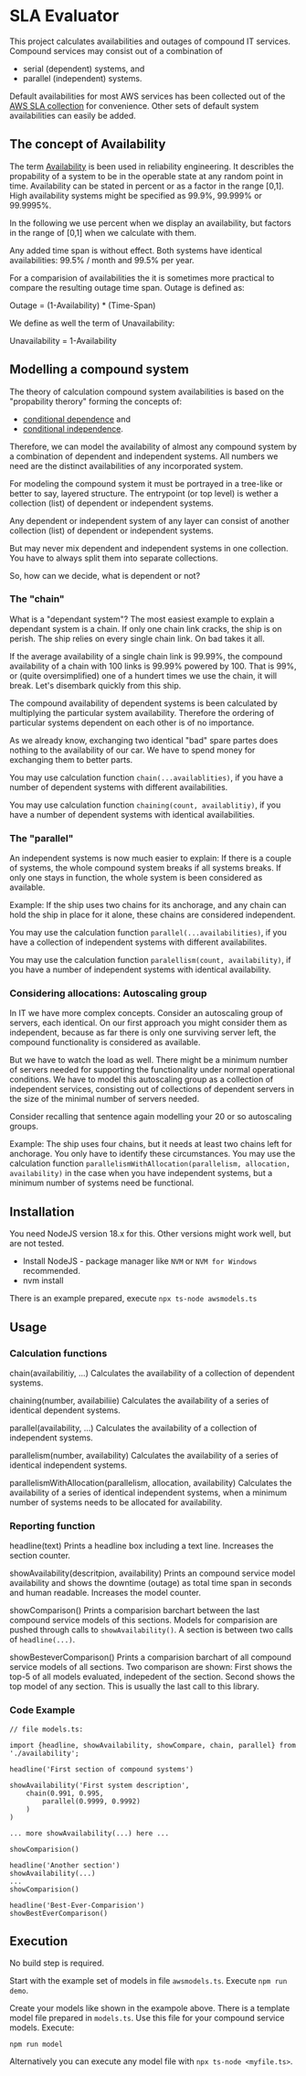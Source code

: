 # SLA Evaluator

This project calculates availabilities and outages of compound IT services.
Compound services may consist out of a combination of

- serial (dependent) systems, and
- parallel (independent) systems.

Default availabilities for most AWS services has been collected out of the [AWS SLA
collection](https://aws.amazon.com/legal/service-level-agreements) for convenience.
Other sets of default system availabilities can easily be added.

## The concept of Availability

The term [Availability](https://en.wikipedia.org/wiki/Availability) is been used in reliability engineering.
It describles the propability of a system to be in the operable state at any random point in time.
Availability can be stated in percent or as a factor in the range [0,1].
High availability systems might be specified as 99.9%, 99.999% or 99.9995%.

In the following we use percent when we display an availability, but factors in the
range of [0,1] when we calculate with them.

Any added time span is without effect. Both systems have identical availabilities:
99.5% / month and 99.5% per year.

For a comparision of availabilities the it is sometimes more practical to compare the
resulting outage time span. Outage is defined as:
  
  Outage = (1-Availability) * (Time-Span)

We define as well the term of Unavailability:

  Unavailability = 1-Availability

## Modelling a compound system

The theory of calculation compound system availabilities is based on the
"propability therory" forming the concepts of:

- [conditional dependence](https://en.wikipedia.org/wiki/Conditional_dependence) and
- [conditional independence](https://en.wikipedia.org/wiki/Conditional_independence).

Therefore, we can model the availability of almost any compound system by a
combination of dependent and independent systems. All numbers we need are the
distinct availabilities of any incorporated system.

For modeling the compound system it must be portrayed in a tree-like or better to
say, layered structure.
The entrypoint (or top level) is wether a collection (list) of dependent or
independent systems.

Any dependent or independent system of any layer can consist of another
collection (list) of dependent or independent systems.

But may never mix dependent and independent systems in one collection. You
have to always split them into separate collections.

So, how can we decide, what is dependent or not?

### The "chain"

What is a "dependant system"? The most easiest example to explain a dependant
system is a chain. If only one chain link cracks, the ship is on perish.
The ship relies on every single chain link. On bad takes it all.

If the average availability of a single chain link is 99.99%, the compound
availability of a chain with 100 links is 99.99% powered by 100.
That is 99%, or (quite oversimplified) one of a hundert times we use the chain,
it will break. Let's disembark quickly from this ship.

The compound availability of dependent systems is been calculated by multiplying
the particular system availability. Therefore the ordering of particular systems
dependent on each other is of no importance.

As we already know, exchanging two identical "bad" spare partes does nothing to
the availability of our car. We have to spend money for exchanging them to
better parts.

You may use calculation function `chain(...availablities)`, if you have a number
of dependent systems with different availabilities.

You may use calculation function `chaining(count, availablitiy)`, if you have
a number of dependent systems with identical availabilities.

### The "parallel"

An independent systems is now much easier to explain: If there is a couple of
systems, the whole compound system breaks if all systems breaks. If only one
stays in function, the whole system is been considered as available.

Example: If the ship uses two chains for its anchorage, and any chain can hold
the ship in place for it alone, these chains are considered independent.

You may use the calculation function `parallel(...availabilities)`, if you have
a collection of independent systems with different availabilites.

You may use the calculation function `paralellism(count, availability)`, if you
have a number of independent systems with identical availability.

### Considering allocations: Autoscaling group

In IT we have more complex concepts. Consider an autoscaling group of servers,
each identical. On our first approach you might consider them as independent,
because as far there is only one surviving server left, the compound
functionality is considered as available.

But we have to watch the load as well. There might be a minimum number of
servers needed for supporting the functionality under normal operational
conditions. We have to model this autoscaling group as a collection of
independent services, consisting out of collections of dependent servers
in the size of the minimal number of servers needed.

Consider recalling that sentence again modelling your 20 or so autoscaling
groups.

Example: The ship uses four chains, but it needs at least two chains left
for anchorage.
You only have to identify these circumstances. You may use
the calculation function `parallelismWithAllocation(parallelism, allocation, availability)`
in the case when you have independent systems, but a minimum number of
systems need be functional.

## Installation

You need NodeJS version 18.x for this.
Other versions might work well, but are not tested.

- Install NodeJS - package manager like `NVM` or `NVM for Windows` recommended.
- nvm install

There is an example prepared, execute `npx ts-node awsmodels.ts`

## Usage

### Calculation functions

chain(availabilitiy, ...)
  Calculates the availability of a collection of dependent systems.

chaining(number, availabiliie)
  Calculates the availability of a series of identical dependent systems.

parallel(availability, ...)
  Calculates the availability of a collection of independent systems.

parallelism(number, availability)
  Calculates the availability of a series of identical independent systems.

parallelismWithAllocation(parallelism, allocation, availability)
  Calculates the availability of a series of identical independent systems,
  when a minimum number of systems needs to be allocated for availability.

### Reporting function

headline(text)
  Prints a headline box including a text line. Increases the section counter.

showAvailability(descritpion, availability)
  Prints an compound service model availability and shows the downtime (outage)
  as total time span in seconds and human readable. Increases the model counter.

showComparison()
  Prints a comparision barchart between the last compound service models of this
  sections. Models for comparision are pushed through calls to `showAvailability()`.
  A section is between two calls of `headline(...)`.

showBesteverComparison()
  Prints a comparision barchart of all compound service models of all sections.
  Two comparison are shown:
  First shows the top-5 of all models evaluated, indepedent of the section.
  Second shows the top model of any section.
  This is usually the last call to this library.

### Code Example

    // file models.ts:

    import {headline, showAvailability, showCompare, chain, parallel} from './availability';

    headline('First section of compound systems')

    showAvailability('First system description', 
        chain(0.991, 0.995,
            parallel(0.9999, 0.9992)
        )
    )

    ... more showAvailability(...) here ...

    showComparision()

    headline('Another section')
    showAvailability(...)
    ...
    showComparision()

    headline('Best-Ever-Comparision')
    showBestEverComparison()

## Execution

No build step is required.

Start with the example set of models in file `awsmodels.ts`. Execute `npm run demo`.

Create your models like shown in the exampole above. There is a template model file
prepared in `models.ts`. Use this file for your compound service models. Execute:

    npm run model

Alternatively you can execute any model file with `npx ts-node <myfile.ts>`.
